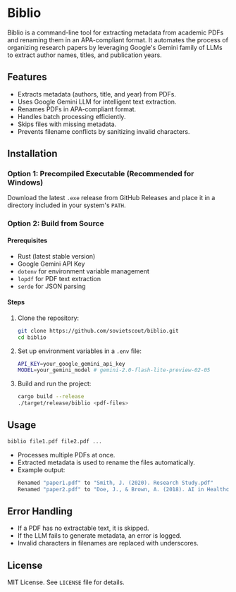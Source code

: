 # Biblio
Biblio is a command-line tool for extracting metadata from academic PDFs and renaming them in an APA-compliant format. It automates the process of organizing research papers by leveraging Google's Gemini family of LLMs to extract author names, titles, and publication years.

## Features
- Extracts metadata (authors, title, and year) from PDFs.
- Uses Google Gemini LLM for intelligent text extraction.
- Renames PDFs in APA-compliant format.
- Handles batch processing efficiently.
- Skips files with missing metadata.
- Prevents filename conflicts by sanitizing invalid characters.

## Installation
### Option 1: Precompiled Executable (Recommended for Windows)
Download the latest `.exe` release from GitHub Releases and place it in a directory included in your system's `PATH`.

### Option 2: Build from Source

#### Prerequisites
- Rust (latest stable version)
- Google Gemini API Key
- `dotenv` for environment variable management
- `lopdf` for PDF text extraction
- `serde` for JSON parsing

#### Steps
1. Clone the repository:
   ```sh
   git clone https://github.com/sovietscout/biblio.git
   cd biblio
   ```
2. Set up environment variables in a `.env` file:
   ```sh
   API_KEY=your_google_gemini_api_key
   MODEL=your_gemini_model # gemini-2.0-flash-lite-preview-02-05
   ```
3. Build and run the project:
   ```sh
   cargo build --release
   ./target/release/biblio <pdf-files>
   ```

## Usage
```sh
biblio file1.pdf file2.pdf ...
```
- Processes multiple PDFs at once.
- Extracted metadata is used to rename the files automatically.
- Example output:
  ```sh
  Renamed "paper1.pdf" to "Smith, J. (2020). Research Study.pdf"
  Renamed "paper2.pdf" to "Doe, J., & Brown, A. (2018). AI in Healthcare.pdf"
  ```

## Error Handling
- If a PDF has no extractable text, it is skipped.
- If the LLM fails to generate metadata, an error is logged.
- Invalid characters in filenames are replaced with underscores.

## License
MIT License. See `LICENSE` file for details.
